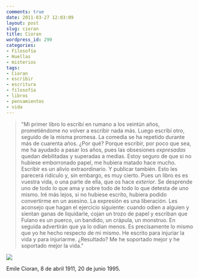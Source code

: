 ```yaml
---
comments: true
date: 2011-03-27 12:03:09
layout: post
slug: cioran
title: Cioran
wordpress_id: 299
categories:
- Filosofía
- Huellas
- misterios
tags:
- Cioran
- escribir
- escritura
- filosofía
- libros
- pensamientos
- vida
---
```


> "Mi primer libro lo escribí en rumano a los veintún años, prometiéndome no volver a escribir nada más. Luego escribí otro, seguido de la misma promesa. La comedia se ha repetido durante más de cuarenta años. ¿Por qué? Porque escribir, por poco que sea, me ha ayudado a pasar los años, pues las obsesiones _expresadas_ quedan debilitadas y superadas a medias. Estoy seguro de que si no hubiese emborronado papel, me hubiera matado hace mucho. Escribir es un alivio extraordinario. Y publicar también. Esto les parecerá ridículo y, sin embargo, es muy cierto. Pues un libro es es vuestra vida, o una parte de ella, que os hace _exterior_. Se desprende uno de todo lo que ama y sobre todo de todo lo que detesta de uno mismo. Iré más lejos, si no hubiese escrito, hubiera podido convertirme en un asesino. La expresión es una liberación. Les aconsejo que hagan el ejercicio siguiente: cuando odien a alguien y sientan ganas de liquidarle, cojan un trozo de papel y escriban que Fulano es un puerco, un bandido, un crápula, un monstruo. En seguida advertirán que ya lo odian menos. Es precisamente lo mismo que yo he hecho respecto de mi mismo. He escrito para injuriar la vida y para injuriarme. ¿Resultado? Me he soportado mejor y he soportado mejor la vida."


[![](http://www.akarru.org/blog/wp-content/uploads/2011/03/Cioran.png)](http://www.akarru.org/blog/wp-content/uploads/2011/03/Cioran.png)

Emile Cioran, 8 de abril 1911, 20 de junio 1995.
